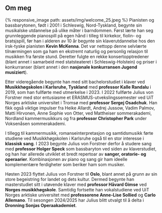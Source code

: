 ## Om meg
{% responsive_image path: assets/img/welcome_25.jpeg %}
Pianisten og bassbarytonen, født i 2001 i Schleswig, Nord-Tyskland, begynte sin musikalske utdannelse på ulike måter i
barndommen.
Først lærte han seg grunnleggende pianospill på egen hånd i tilleg til kirkekor, fiolin- og bratsjspill,
før han i alderen av 10 år begynte sin klaverutdannelse hos den irsk-tyske pianisten **Kevin McKenna**.
Det var nettopp denne selvlærte tilnærmingen som ga ham en ekstremt naturlig og personlig relasjon til musikken
fra første stund.
Deretter fulgte en rekke konsertopptredener (blant annet i samarbeid med statsteateret i Schleswig-Holstein)
og priser i konkurranser (blant annet i den **nasjonale konkurransen Jugend musiziert**).

Etter videregående begynte han med sitt bachelorstudiet i klaver ved **Musikkhøgskolen i Karlsruhe, Tyskland**
med **professor Kalle Randalu** i 2019, som han fullførte med utmerkelse i 2023.
I 2022 fullførte Julius von Forstner med stor entusiasme et ERASMUS-utvekslingssemester ved UiT Norges arktiske
universitet i Tromsø med **professor Sergej Osadchuk**.
Han fikk også viktige impulser fra Heike Allardt, Andrej Jussow, Vadim Palmov, Matti Hirvonen, Anne Sophie von Otter,
ved Mattheiser sommerakademi, Nordland kammermusikkurs og fra **professor Christopher Park** under
Voksenåsen sommerakademi.

I tillegg til kammermusikk, romanseinterpretasjon og samtidsmusikk førte studiene ved Musikkhøgskolen i Karlsruhe
også til en stor interesse i **klassisk sang**.
I 2023 begynte Julius von Forstner derfor å studere sang med **professor Holger Speck** som bassbaryton ved siden av
klaverstudiet, og han har allerede utviklet et bredt repertoar av **sanger, oratorie- og operaarier**.
Kombinasjonen av piano og sang gir ham ideelle komplementære ferdigheter som beriker ham som musiker.

Høsten 2023 flyttet Julius von Forstner til **Oslo**, blant annet på grunn av sin store begeistring for landet og dets
kultur.
Dermed begynte han masterstudiet sitt i utøvende klaver med **professor Håvard Gimse** ved **Norges musikkhøgskole**.
Samtidig fortsette han vokalstudiene ved UiT Norges arktiske universitet med **professorene Anne-Lise Sollied** og
**Carlo Allemano**. Til sesongen 2024/2025 har Julius blitt utvalgt til å delta i **Dronning Sonjas Operaakademiet**.